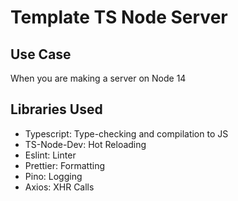 # Template TS Node Server

## Use Case

When you are making a server on Node 14

## Libraries Used

- Typescript: Type-checking and compilation to JS
- TS-Node-Dev: Hot Reloading
- Eslint: Linter
- Prettier: Formatting
- Pino: Logging
- Axios: XHR Calls
